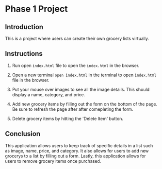 # Phase 1 Project 

## Introduction 
This is a project where users can create their own grocery lists virtually. 

## Instructions 

1. Run open `index.html` file to open the `index.html` in the browser.

2. Open a new terminal `open index.html` in the terminal to open `index.html` file in the browser. 

3. Put your mouse over images to see all the image details. This should display a name, category, and price. 

4. Add new grocery items by filling out the form on the bottom of the page. Be sure to refresh the page after after comepleting the form.

5. Delete grocery items by hitting the 'Delete Item' button. 

## Conclusion 
This application allows users to keep track of specific details in a list such as image, name, price, and category. It also allows for users to add new grocerys to a list by filling out a form. Lastly, this application allows for users to remove grocery items once purchased.  
